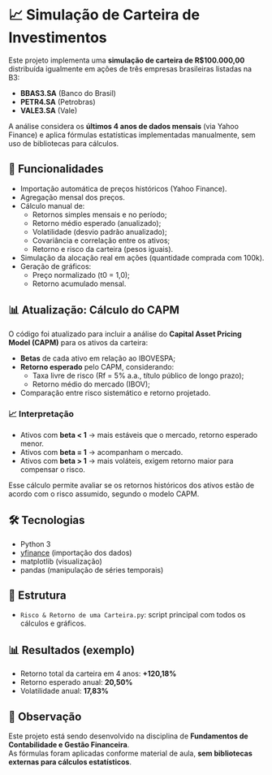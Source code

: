 # 📈 Simulação de Carteira de Investimentos  

Este projeto implementa uma **simulação de carteira de R$100.000,00** distribuída igualmente em ações de três empresas brasileiras listadas na B3:  

- **BBAS3.SA** (Banco do Brasil)  
- **PETR4.SA** (Petrobras)  
- **VALE3.SA** (Vale)  

A análise considera os **últimos 4 anos de dados mensais** (via Yahoo Finance) e aplica fórmulas estatísticas implementadas manualmente, sem uso de bibliotecas para cálculos.  

## 🔎 Funcionalidades
- Importação automática de preços históricos (Yahoo Finance).  
- Agregação mensal dos preços.  
- Cálculo manual de:
  - Retornos simples mensais e no período;  
  - Retorno médio esperado (anualizado);  
  - Volatilidade (desvio padrão anualizado);  
  - Covariância e correlação entre os ativos;  
  - Retorno e risco da carteira (pesos iguais).  
- Simulação da alocação real em ações (quantidade comprada com 100k).  
- Geração de gráficos:
  - Preço normalizado (t0 = 1,0);  
  - Retorno acumulado mensal.  

## 📊 Atualização: Cálculo do CAPM

O código foi atualizado para incluir a análise do **Capital Asset Pricing Model (CAPM)** para os ativos da carteira:

- **Betas** de cada ativo em relação ao IBOVESPA;
- **Retorno esperado** pelo CAPM, considerando:
  - Taxa livre de risco (Rf = 5% a.a., título público de longo prazo);
  - Retorno médio do mercado (IBOV);
- Comparação entre risco sistemático e retorno projetado.

### 📈 Interpretação
- Ativos com **beta < 1** → mais estáveis que o mercado, retorno esperado menor.
- Ativos com **beta = 1** → acompanham o mercado.
- Ativos com **beta > 1** → mais voláteis, exigem retorno maior para compensar o risco.

Esse cálculo permite avaliar se os retornos históricos dos ativos estão de acordo com o risco assumido, segundo o modelo CAPM.

## 🛠️ Tecnologias
- Python 3  
- [yfinance](https://pypi.org/project/yfinance/) (importação dos dados)  
- matplotlib (visualização)  
- pandas (manipulação de séries temporais)  

## 📂 Estrutura
- `Risco & Retorno de uma Carteira.py`: script principal com todos os cálculos e gráficos.   

## 📊 Resultados (exemplo)
- Retorno total da carteira em 4 anos: **+120,18%**  
- Retorno esperado anual: **20,50%**  
- Volatilidade anual: **17,83%**  

## 📌 Observação
Este projeto está sendo desenvolvido na disciplina de **Fundamentos de Contabilidade e Gestão Financeira**.  
As fórmulas foram aplicadas conforme material de aula, **sem bibliotecas externas para cálculos estatísticos**.  
